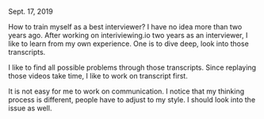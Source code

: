 Sept. 17, 2019<br>

How to train myself as a best interviewer? I have no idea more than two years ago. After working on interiviewing.io two years as an interviewer, I like to learn from my own experience. One is to dive deep, look into those transcripts. <br>

I like to find all possible problems through those transcripts. Since replaying those videos take time, I like to work on transcript first. <br>

It is not easy for me to work on communication. I notice that my thinking process is different, people have to adjust to my style. I should look into the issue as well. 





